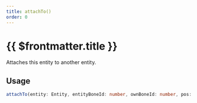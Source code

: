 ```yaml
---
title: attachTo()
order: 0
---
```


# {{ $frontmatter.title }}

Attaches this entity to another entity.

## Usage

```ts
attachTo(entity: Entity, entityBoneId: number, ownBoneId: number, pos: shared.IVector3, rot: shared.IVector3, enableCollisions: boolean, noFixedRotation: boolean): void;
```
